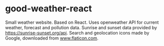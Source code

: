 # good-weather-react

Small weather website. Based on React. 
Uses openweather API for current weather, forecast and pollution data. 
Sunrise and sunset data provided by https://sunrise-sunset.org/api.
Search and geolocation icons made by Google, downloaded from www.flaticon.com.
